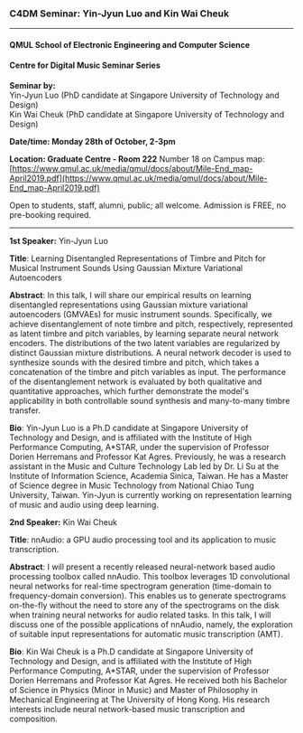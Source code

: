 ### C4DM Seminar: Yin-Jyun Luo and Kin Wai Cheuk 
-----------------

#### QMUL School of Electronic Engineering and Computer Science

#### Centre for Digital Music Seminar Series

**Seminar by:**   
    Yin-Jyun Luo (PhD candidate at Singapore University of Technology and Design)  
    Kin Wai Cheuk (PhD candidate at Singapore University of Technology and Design)

**Date/time: Monday 28th of October, 2-3pm**

**Location: Graduate Centre - Room 222**
Number 18 on Campus map: [https://www.qmul.ac.uk/media/qmul/docs/about/Mile-End_map-April2019.pdf](https://www.qmul.ac.uk/media/qmul/docs/about/Mile-End_map-April2019.pdf)

Open to students, staff, alumni, public; all welcome.
Admission is FREE, no pre-booking required.

-----------------

**1st Speaker:** Yin-Jyun Luo

<b>Title</b>: Learning Disentangled Representations of Timbre and Pitch for Musical Instrument Sounds Using Gaussian Mixture Variational Autoencoders

<b>Abstract</b>:
In this talk, I will share our empirical results on learning disentangled representations using Gaussian mixture variational autoencoders (GMVAEs) for music instrument sounds. Specifically, we achieve disentanglement of note timbre and pitch, respectively, represented as latent timbre and pitch variables, by learning separate neural network encoders. The distributions of the two latent variables are regularized by distinct Gaussian mixture distributions. A neural network decoder is used to synthesize sounds with the desired timbre and pitch, which takes a concatenation of the timbre and pitch variables as input. The performance of the disentanglement network is evaluated by both qualitative and quantitative approaches, which further demonstrate the model's applicability in both controllable sound synthesis and many-to-many timbre transfer.

<b>Bio</b>:
Yin-Jyun Luo is a Ph.D candidate at Singapore University of Technology and Design, and is affiliated with the Institute of High Performance Computing, A*STAR, under the supervision of Professor Dorien Herremans and Professor Kat Agres. Previously, he was a research assistant in the Music and Culture Technology Lab led by Dr. Li Su at the Institute of Information Science, Academia Sinica, Taiwan. He has a Master of Science degree in Music Technology from National Chiao Tung University, Taiwan. Yin-Jyun is currently working on representation learning of music and audio using deep learning.


**2nd Speaker:** Kin Wai Cheuk

<b>Title</b>: nnAudio: a GPU audio processing tool and its application to music transcription.

<b>Abstract</b>:
I will present a recently released neural-network based audio processing toolbox called nnAudio. This toolbox leverages 1D convolutional neural networks for real-time spectrogram generation (time-domain to frequency-domain conversion). This enables us to generate spectrograms on-the-fly without the need to store any of the spectrograms on the disk when training neural networks for audio related tasks. In this talk, I will discuss one of the possible applications of nnAudio, namely, the exploration of suitable input representations for automatic music transcription (AMT).

<b>Bio</b>:
Kin Wai Cheuk is a Ph.D candidate at Singapore University of Technology and Design, and is affiliated with the Institute of High Performance Computing, A*STAR, under the supervision of Professor Dorien Herremans and Professor Kat Agres. He received both his Bachelor of Science in Physics (Minor in Music) and Master of Philosophy in Mechanical Engineering at The University of Hong Kong. His research interests include neural network-based music transcription and composition.